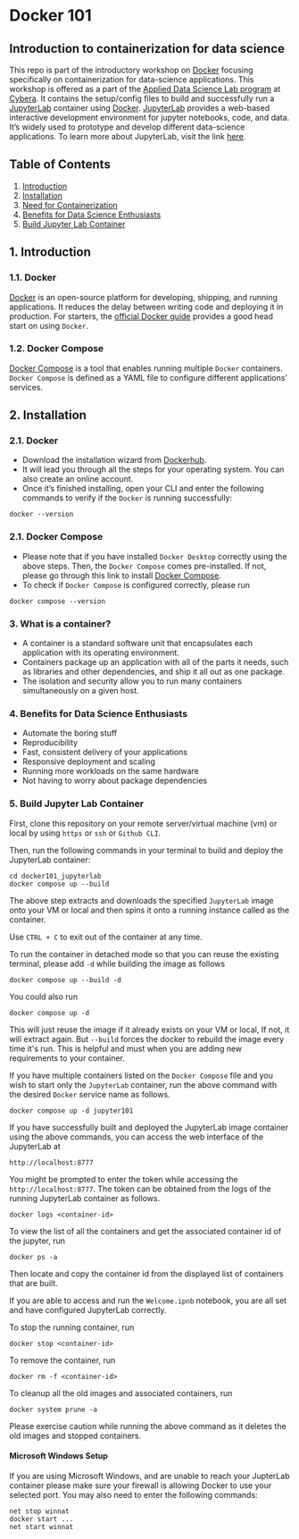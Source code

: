 # Docker 101
## Introduction to containerization for data science

This repo is part of the introductory workshop on [Docker][docker] focusing specifically on containerization for data-science applications. This workshop is offered as a part of the [Applied Data Science Lab program](adsl) at [Cybera][cybera]. It contains the setup/config files to build and successfully run a [JupyterLab][jupyterlab] container using [Docker][docker]. [JupyterLab][jupyterlab] provides a web-based interactive development environment for jupyter notebooks, code, and data. It’s widely used to prototype and develop different data-science applications. To learn more about JupyterLab, visit the link [here](jupyterlab). 

## Table of Contents
1. [Introduction](#1)
2. [Installation](#2)
3. [Need for Containerization](#3)
4. [Benefits for Data Science Enthusiasts](#4)
5. [Build Jupyter Lab Container](#5)

<a id="1"></a>
## 1. Introduction
<a id="1.1"></a>
### 1.1. Docker
[Docker](docker) is an open-source platform for developing, shipping, and running applications. It reduces the delay between writing code and deploying it in production.
For starters, the [official Docker guide][guide] provides a good head start on using `Docker`. 
<a id="1.2"></a>
### 1.2. Docker Compose
[Docker Compose](compose) is a tool that enables running multiple `Docker` containers. `Docker Compose` is defined as a YAML file to configure different applications' services.  

<a id="2"></a>
## 2. Installation
### 2.1. Docker 
- Download the installation wizard from [Dockerhub][install-docker]. 
- It will lead you through all the steps for your operating system. You can also create an online account. 
- Once it’s finished installing, open your CLI and enter the following commands to verify if the `Docker` is running successfully:  
```
docker --version
```
### 2.1. Docker Compose
- Please note that if you have installed `Docker Desktop` correctly using the above steps. Then, the `Docker Compose` comes pre-installed. If not, please go through this link to install [Docker Compose](install-compose). 
- To check if `Docker Compose` is configured correctly, please run
```
docker compose --version
```

<a id="3"></a>
### 3. What is a container?
- A container is a standard software unit that encapsulates each application with its operating environment. 
- Containers package up an application with all of the parts it needs, such as libraries and other dependencies, and ship it all out as one package. 
- The isolation and security allow you to run many containers simultaneously on a given host.  

<a id="4"></a>
### 4. Benefits for Data Science Enthusiasts
- Automate the boring stuff
- Reproducibility
- Fast, consistent delivery of your applications
- Responsive deployment and scaling
- Running more workloads on the same hardware
- Not having to worry about package dependencies

<a id="5"></a>
### 5. Build Jupyter Lab Container 
First, clone this repository on your remote server/virtual machine (vm) or local by using `https` or `ssh` or `Github CLI`. 

Then, run the following commands in your terminal to build and deploy the JupyterLab container:
```
cd docker101_jupyterlab
docker compose up --build
```
The above step extracts and downloads the specified `JupyterLab` image onto your VM or local and then spins it onto a running instance called as the container. 

Use `CTRL + C` to exit out of the container at any time. 

To run the container in detached mode so that you can reuse the existing terminal, please add `-d` while building the image as follows
```
docker compose up --build -d
```
You could also run 
```
docker compose up -d
```
This will just reuse the image if it already exists on your VM or local, If not, it will extract again. But `--build` forces the docker to rebuild the image every time it's run. This is helpful and must when you are adding new requirements to your container.  

If you have multiple containers listed on the `Docker Compose` file and you wish to start only the `JupyterLab` container, run the above command with the desired `Docker` service name as follows. 
```
docker compose up -d jupyter101
```

If you have successfully built and deployed the JupyterLab image container using the above commands, you can access the web interface of the JupyterLab at 
```
http://localhost:8777
```

You might be prompted to enter the token while accessing the `http://localhost:8777`. The token can be obtained from the logs of the running JupyterLab container as follows. 

```
docker logs <container-id>
```

To view the list of all the containers and get the associated container id of the jupyter, run 
```
docker ps -a
```
Then locate and copy the container id from the displayed list of containers that are built. 


If you are able to access and run the `Welcome.ipnb` notebook, you are all set and have configured JupyterLab correctly. 


To stop the running container, run
```
docker stop <container-id>
```

To remove the container, run
```
docker rm -f <container-id>
```

To cleanup all the old images and associated containers, run
```
docker system prune -a
```
Please exercise caution while running the above command as it deletes the old images and stopped containers. 

#### Microsoft Windows Setup

If you are using Microsoft Windows, and are unable to reach your JupterLab container please make sure your firewall is allowing Docker to use your selected port.  You may also need to enter the following commands:
```
net stop winnat
docker start ...
net start winnat
```

[adsl]:https://www.cybera.ca/adsl/
[jupyterlab]:https://jupyter.org/
[docker]:https://www.docker.com/
[guide]:https://docs.docker.com/get-started/overview/
[cybera]:https://www.cybera.ca/
[install-docker]:https://docs.docker.com/get-docker/
[compose]:https://docs.docker.com/compose/
[install-compose]:https://docs.docker.com/compose/install/
